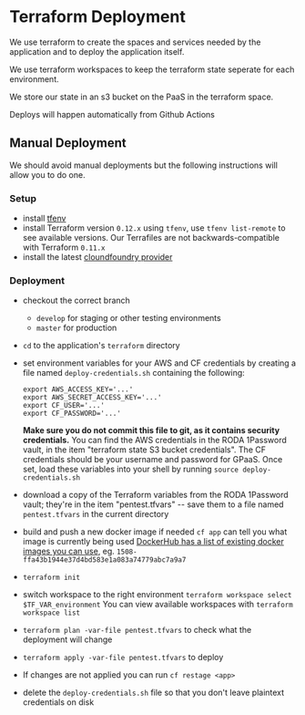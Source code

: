 # Terraform Deployment

We use terraform to create the spaces and services needed by the application and
to deploy the application itself.

We use terraform workspaces to keep the terraform state seperate for each
environment.

We store our state in an s3 bucket on the PaaS in the terraform space.

Deploys will happen automatically from Github Actions

## Manual Deployment

We should avoid manual deployments but the following instructions will allow you
to do one.

### Setup

- install [tfenv](https://github.com/tfutils/tfenv)
- install Terraform version `0.12.x` using `tfenv`, use `tfenv list-remote` to
  see available versions. Our Terrafiles are not backwards-compatible with
  Terraform `0.11.x`
- install the latest [cloundfoundry
  provider](https://github.com/cloudfoundry-community/terraform-provider-cf/wiki#installations)

### Deployment

- checkout the correct branch
  - `develop` for staging or other testing environments
  - `master` for production
- `cd` to the application's `terraform` directory
- set environment variables for your AWS and CF credentials by creating a file
  named `deploy-credentials.sh` containing the following:

  ```
  export AWS_ACCESS_KEY='...'
  export AWS_SECRET_ACCESS_KEY='...'
  export CF_USER='...'
  export CF_PASSWORD='...'
  ```

  **Make sure you do not commit this file to git, as it contains security
  credentials.** You can find the AWS credentials in the RODA 1Password vault,
  in the item "terraform state S3 bucket credentials". The CF credentials should
  be your username and password for GPaaS. Once set, load these variables into
  your shell by running `source deploy-credentials.sh`
- download a copy of the Terraform variables from the RODA 1Password vault;
  they're in the item "pentest.tfvars" -- save them to a file named
  `pentest.tfvars` in the current directory
- build and push a new docker image if needed `cf app` can tell you what image
  is currently being used [DockerHub has a list of existing docker images you
  can
  use](https://hub.docker.com/repository/docker/thedxw/beis-report-official-development-assistance/tags?page=1),
  eg. `1508-ffa43b1944e37d4bd583e1a083a74779abc7a9a7`
- `terraform init`
- switch workspace to the right environment `terraform workspace select
  $TF_VAR_environment` You can view available workspaces with `terraform
  workspace list`
- `terraform plan -var-file pentest.tfvars` to check what the deployment will
  change
- `terraform apply -var-file pentest.tfvars` to deploy
- If changes are not applied you can run `cf restage <app>`
- delete the `deploy-credentials.sh` file so that you don't leave plaintext
  credentials on disk

